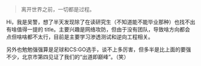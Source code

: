 > 离开世界之前，一切都是过程。

Hi，我是吴警，想了半天发现除了在读研究生（不知道能不能毕业那种）也找不出有啥值得一提的 title。主要兴趣是网络攻防，但由于没有团队，导致啥方向都会点但啥啥都不太行，目前是主要学习渗透测试和逆向工程相关。

另外也勉勉强强算是足球和CS:GO选手，谈不上多厉害，但多半是比上面的要强不少，北京市第四见证了我们的“出道即巅峰”。（笑）
